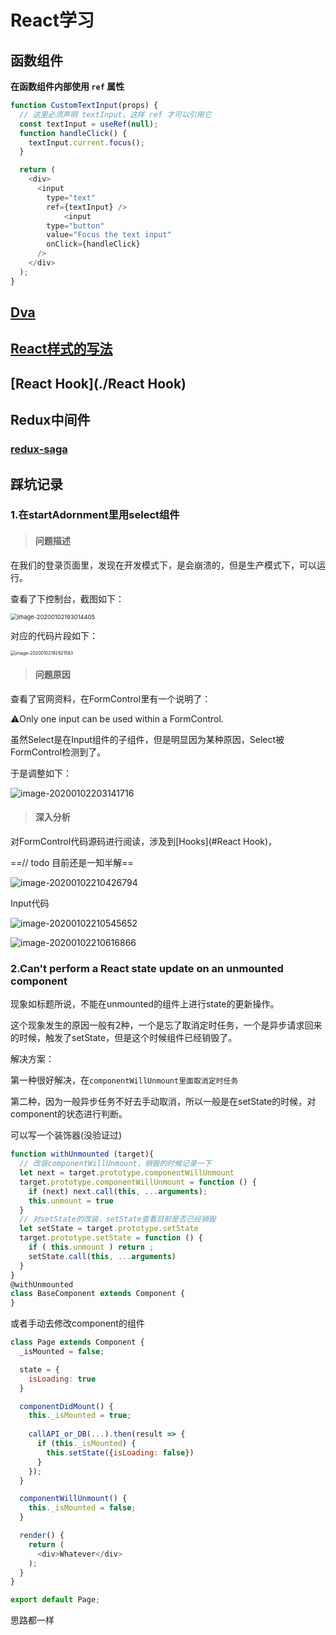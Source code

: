 # React学习

## 函数组件

**在函数组件内部使用 `ref` 属性**

```js
function CustomTextInput(props) {
  // 这里必须声明 textInput，这样 ref 才可以引用它 
  const textInput = useRef(null);
  function handleClick() {
    textInput.current.focus();  
  }

  return (
    <div>
      <input
        type="text"
        ref={textInput} /> 
			<input
        type="button"
        value="Focus the text input"
        onClick={handleClick}
      />
    </div>
  );
}
```



## [Dva](./Dva)

## [React样式的写法](./React样式的写法)





## [React Hook](./React Hook)





## Redux中间件

### [redux-saga](./redux-saga)



## 踩坑记录

### 1.在startAdornment里用select组件

> #### 问题描述

在我们的登录页面里，发现在开发模式下，是会崩溃的，但是生产模式下，可以运行。

查看了下控制台，截图如下：

<img src="https://ipic-coda.oss-cn-beijing.aliyuncs.com/2020-01-02-113014.png" alt="image-20200102193014405" style="zoom: 67%;" />

对应的代码片段如下：

<img src="https://ipic-coda.oss-cn-beijing.aliyuncs.com/2020-03-25-054942.png" alt="image-20200102192921583" style="zoom:50%;" />



> #### 问题原因

查看了官网资料，在FormControl里有一个说明了：

⚠️Only one input can be used within a FormControl.

虽然Select是在Input组件的子组件，但是明显因为某种原因，Select被FormControl检测到了。

于是调整如下：

![image-20200102203141716](https://ipic-coda.oss-cn-beijing.aliyuncs.com/2020-03-25-054940.png)

> #### 深入分析

对FormControl代码源码进行阅读，涉及到[Hooks](#React Hook)，

==// todo 目前还是一知半解==

![image-20200102210426794](https://ipic-coda.oss-cn-beijing.aliyuncs.com/2020-03-25-054944.png)

Input代码

![image-20200102210545652](https://ipic-coda.oss-cn-beijing.aliyuncs.com/2020-03-25-054943.png)

![image-20200102210616866](https://ipic-coda.oss-cn-beijing.aliyuncs.com/2020-03-25-054939.png)







### 2.Can't perform a React state update on an unmounted component 

现象如标题所说，不能在unmounted的组件上进行state的更新操作。

这个现象发生的原因一般有2种，一个是忘了取消定时任务，一个是异步请求回来的时候，触发了setState，但是这个时候组件已经销毁了。



解决方案：

第一种很好解决，在`componentWillUnmount里面取消定时任务`

第二种，因为一般异步任务不好去手动取消，所以一般是在setState的时候，对component的状态进行判断。

可以写一个装饰器(没验证过)

```js
function withUnmounted (target){
  // 改装componentWillUnmount，销毁的时候记录一下
  let next = target.prototype.componentWillUnmount
  target.prototype.componentWillUnmount = function () {
    if (next) next.call(this, ...arguments);
    this.unmount = true
  }
  // 对setState的改装，setState查看目前是否已经销毁
  let setState = target.prototype.setState
  target.prototype.setState = function () {
    if ( this.unmount ) return ;
    setState.call(this, ...arguments)
  }
}
@withUnmounted
class BaseComponent extends Component {
}
```

或者手动去修改component的组件

```js
class Page extends Component {
  _isMounted = false;

  state = {
    isLoading: true
  }

  componentDidMount() {
    this._isMounted = true;
  
    callAPI_or_DB(...).then(result => {
      if (this._isMounted) {
        this.setState({isLoading: false})
      }
    });
  }

  componentWillUnmount() {
    this._isMounted = false;
  }

  render() {
    return (
      <div>Whatever</div>
    );
  }
}

export default Page;
```

思路都一样


